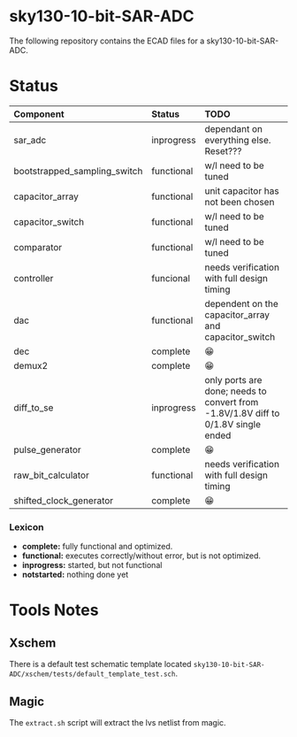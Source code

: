 # sky130-10-bit-SAR-ADC
The following repository contains the ECAD files for a sky130-10-bit-SAR-ADC.

# Status
| Component | Status | TODO |
| :--- | :--- | :--- | 
| sar_adc | inprogress | dependant on everything else. Reset??? |
| bootstrapped_sampling_switch | functional | w/l need to be tuned |
| capacitor_array | functional | unit capacitor has not been chosen |
| capacitor_switch | functional | w/l need to be tuned |
| comparator | functional | w/l need to be tuned |
| controller | funcional | needs verification with full design timing |
| dac | functional | dependent on the capacitor_array and capacitor_switch |
| dec | complete | 😁 |
| demux2 | complete | 😁 |
| diff_to_se | inprogress | only ports are done; needs to convert from -1.8V/1.8V diff to 0/1.8V single ended |
| pulse_generator | complete | 😁 |
| raw_bit_calculator | functional | needs verification with full design timing |
| shifted_clock_generator | complete | 😁 |

### Lexicon
- **complete:** fully functional and optimized.
- **functional:** executes correctly/without error, but is not optimized.
- **inprogress:** started, but not functional
- **notstarted:** nothing done yet

# Tools Notes

## Xschem
There is a default test schematic template located `sky130-10-bit-SAR-ADC/xschem/tests/default_template_test.sch`.

## Magic
The `extract.sh` script will extract the lvs netlist from magic.


